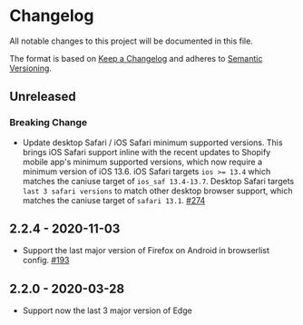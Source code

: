 # Changelog

All notable changes to this project will be documented in this file.

The format is based on [Keep a Changelog](http://keepachangelog.com/en/1.0.0/)
and adheres to [Semantic Versioning](http://semver.org/spec/v2.0.0.html).

## Unreleased

### Breaking Change

- Update desktop Safari / iOS Safari minimum supported versions. This brings iOS Safari support inline with the recent updates to Shopify mobile app's minimum supported versions, which now require a minimum version of iOS 13.6. iOS Safari targets `ios >= 13.4` which matches the caniuse target of `ios_saf 13.4-13.7`. Desktop Safari targets `last 3 safari versions` to match other desktop browser support, which matches the caniuse target of `safari 13.1`. [#274](https://github.com/Shopify/web-configs/pull/274)

## 2.2.4 - 2020-11-03

- Support the last major version of Firefox on Android in browserlist config. [#193](https://github.com/Shopify/web-configs/pull/193)

## 2.2.0 - 2020-03-28

- Support now the last 3 major version of Edge
